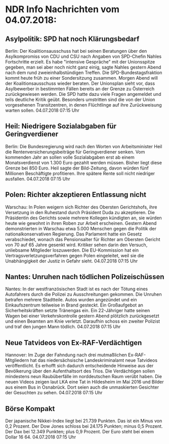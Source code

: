 # NDR Info Nachrichten vom 04.07.2018:


## Asylpolitik: SPD hat noch Klärungsbedarf
Berlin: Der Koalitionsausschuss hat bei seinen Beratungen über den Asylkompromiss von CDU und CSU nach Angaben von SPD-Chefin Nahles Fortschritte erzielt. Es habe "intensive Gespräche" mit der Unionsspitze gegeben, man sei aber noch nicht ganz einig, sagte Nahles gestern Abend nach dem rund zweieinhalbstündigen Treffen. Die SPD-Bundestagsfraktion kommt heute früh zu einer Sondersitzung zusammen. Morgen Abend will der Koalitionsausschuss wieder beraten. Der Unionsplan sieht vor, dass Asylbewerber in bestimmten Fällen bereits an der Grenze zu Österreich zurückgewiesen werden. Die SPD hatte dazu viele Fragen angemeldet und teils deutliche Kritik geübt. Besonders umstritten sind die von der Union vorgesehenen Transitzentren, in denen Flüchtlinge auf ihre Zurückweisung warten sollen. 04.07.2018 07:15 Uhr 

## Heil: Niedrigere Sozialabgaben für Geringverdiener
Berlin: Die Bundesregierung wird nach den Worten von Arbeitsminister Heil die Rentenversicherungsbeiträge für Geringverdiener senken. Vom kommenden Jahr an sollen volle Sozialabgaben erst ab einem Monatsverdienst von 1.300 Euro gezahlt werden müssen. Bisher liegt diese Grenze bei 850 Euro. Heil sagte der Bild-Zeitung, davon würden fünf Millionen Beschäftigte profitieren. Ihre spätere Rente soll nicht niedriger ausfallen. 04.07.2018 07:15 Uhr 

## Polen: Richter akzeptieren Entlassung nicht
Warschau: In Polen weigern sich Richter des Obersten Gerichtshofs, ihre Versetzung in den Ruhestand durch Präsident Duda zu akzeptieren. Die Präsidentin des Gerichts sowie mehrere Kollegen kündigten an, sie würden heute wie gewohnt in ihren Roben zur Arbeit erscheinen. Gestern Abend demonstrierten in Warschau etwa 5.000 Menschen gegen die Politik der nationalkonservativen Regierung. Das Parlament hatte ein Gesetz verabschiedet, wonach das Pensionsalter für Richter am Obersten Gericht von 70 auf 65 Jahre gesenkt wird. Kritiker sehen darin den Versuch, unliebsame Mitglieder loszuwerden. Die EU-Kommission hat ein Vertragsverletzungsverfahren gegen Polen eingeleitet, weil sie die Unabhängigkeit der Justiz in Gefahr sieht. 04.07.2018 07:15 Uhr 

## Nantes: Unruhen nach tödlichen Polizeischüssen
Nantes: In der westfranzösischen Stadt ist es nach der Tötung eines Autofahrers durch die Polizei zu Ausschreitungen gekommen. Die Unruhen betrafen mehrere Stadtteile. Autos wurden angezündet und ein Einkaufszentrum teilweise in Brand gesteckt. Ein Großaufgebot an Sicherheitskräften setzte Tränengas ein. Ein 22-Jähriger hatte seinen Wagen bei einer Verkehrskontrolle gestern Abend plötzlich zurückgesetzt und einen Beamten am Knie verletzt. Daraufhin schoss ein zweiter Polizist und traf den jungen Mann tödlich. 04.07.2018 07:15 Uhr 

## Neue Tatvideos von Ex-RAF-Verdächtigen
Hannover: Im Zuge der Fahndung nach drei mutmaßlichen Ex-RAF-Mitgliedern hat das niedersächsische Landeskriminalamt neue Tatvideos veröffentlicht. Es erhofft sich dadurch entscheidende Hinweise aus der Bevölkerung über den Aufenthaltsort des Trios. Die Verdächtigen sollen mindestens neun Raubüberfälle im norddeutschen Raum verübt haben. Die neuen Videos zeigen laut LKA eine Tat in Hildesheim im Mai 2016 und Bilder aus einem Bus in Osnabrück. Dort seien auch die unmaskierten Gesichter der Gesuchten zu sehen. 04.07.2018 07:15 Uhr 

## Börse Kompakt
Der japanische Nikkei-Index liegt bei 21.739 Punkten. Das ist ein Minus von 0,2 Prozent. Der Dow Jones schloss bei 24.175 Punkten; minus 0,5 Prozent. Der Dax bei 12.349 Punkten; plus 0,9 Prozent. Der Euro steht bei einem Dollar 16 64. 04.07.2018 07:15 Uhr 
